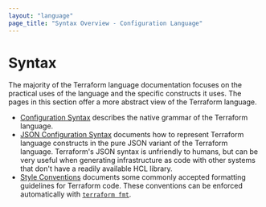 ```yaml
---
layout: "language"
page_title: "Syntax Overview - Configuration Language"
---
```


# Syntax

The majority of the Terraform language documentation focuses on the practical
uses of the language and the specific constructs it uses. The pages in this
section offer a more abstract view of the Terraform language.

- [Configuration Syntax](/docs/language/syntax/configuration.html) describes the native
  grammar of the Terraform language.
- [JSON Configuration Syntax](/docs/language/syntax/json.html) documents
  how to represent Terraform language constructs in the pure JSON variant of the
  Terraform language. Terraform's JSON syntax is unfriendly to humans, but can
  be very useful when generating infrastructure as code with other systems that
  don't have a readily available HCL library.
- [Style Conventions](/docs/language/syntax/style.html) documents some commonly
  accepted formatting guidelines for Terraform code. These conventions can be
  enforced automatically with [`terraform fmt`](/docs/commands/fmt.html).
